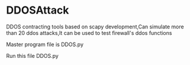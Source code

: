 # DDOSAttack
DDOS contracting tools based on scapy development,Can simulate more than 20 ddos attacks,It can be used to test firewall's ddos functions

Master program file is DDOS.py

Run this file DDOS.py
